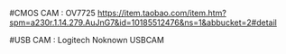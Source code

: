 

#CMOS CAM : OV7725 
https://item.taobao.com/item.htm?spm=a230r.1.14.279.AuJnG7&id=10185512476&ns=1&abbucket=2#detail


#USB CAM : Logitech Noknown USBCAM

